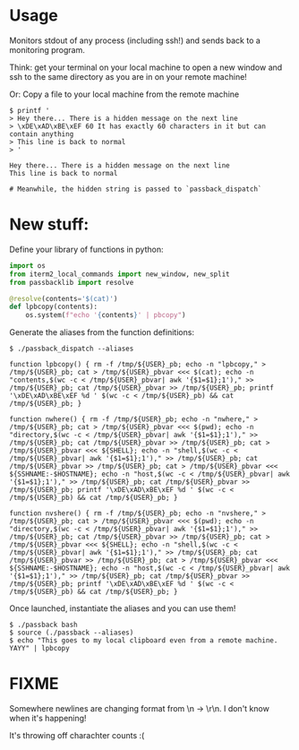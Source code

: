 # Usage

Monitors stdout of any process (including ssh!) and sends back to a monitoring program.

Think: get your terminal on your local machine to open a new window
and ssh to the same directory as you are in on your remote machine!

Or: Copy a file to your local machine from the remote machine

```shell
$ printf '
> Hey there... There is a hidden message on the next line
> \xDE\xAD\xBE\xEF 60 It has exactly 60 characters in it but can contain anything
> This line is back to normal
> '

Hey there... There is a hidden message on the next line
This line is back to normal

# Meanwhile, the hidden string is passed to `passback_dispatch`
```


# New stuff:

Define your library of functions in python:
```python
import os
from iterm2_local_commands import new_window, new_split
from passbacklib import resolve

@resolve(contents='$(cat)')
def lpbcopy(contents):
    os.system(f"echo '{contents}' | pbcopy")
```

Generate the aliases from the function definitions:
```shell
$ ./passback_dispatch --aliases

function lpbcopy() { rm -f /tmp/${USER}_pb; echo -n "lpbcopy," > /tmp/${USER}_pb; cat > /tmp/${USER}_pbvar <<< $(cat); echo -n "contents,$(wc -c < /tmp/${USER}_pbvar| awk '{$1=$1};1')," >> /tmp/${USER}_pb; cat /tmp/${USER}_pbvar >> /tmp/${USER}_pb; printf '\xDE\xAD\xBE\xEF %d ' $(wc -c < /tmp/${USER}_pb) && cat /tmp/${USER}_pb; }

function nwhere() { rm -f /tmp/${USER}_pb; echo -n "nwhere," > /tmp/${USER}_pb; cat > /tmp/${USER}_pbvar <<< $(pwd); echo -n "directory,$(wc -c < /tmp/${USER}_pbvar| awk '{$1=$1};1')," >> /tmp/${USER}_pb; cat /tmp/${USER}_pbvar >> /tmp/${USER}_pb; cat > /tmp/${USER}_pbvar <<< ${SHELL}; echo -n "shell,$(wc -c < /tmp/${USER}_pbvar| awk '{$1=$1};1')," >> /tmp/${USER}_pb; cat /tmp/${USER}_pbvar >> /tmp/${USER}_pb; cat > /tmp/${USER}_pbvar <<< ${SSHNAME:-$HOSTNAME}; echo -n "host,$(wc -c < /tmp/${USER}_pbvar| awk '{$1=$1};1')," >> /tmp/${USER}_pb; cat /tmp/${USER}_pbvar >> /tmp/${USER}_pb; printf '\xDE\xAD\xBE\xEF %d ' $(wc -c < /tmp/${USER}_pb) && cat /tmp/${USER}_pb; }

function nvshere() { rm -f /tmp/${USER}_pb; echo -n "nvshere," > /tmp/${USER}_pb; cat > /tmp/${USER}_pbvar <<< $(pwd); echo -n "directory,$(wc -c < /tmp/${USER}_pbvar| awk '{$1=$1};1')," >> /tmp/${USER}_pb; cat /tmp/${USER}_pbvar >> /tmp/${USER}_pb; cat > /tmp/${USER}_pbvar <<< ${SHELL}; echo -n "shell,$(wc -c < /tmp/${USER}_pbvar| awk '{$1=$1};1')," >> /tmp/${USER}_pb; cat /tmp/${USER}_pbvar >> /tmp/${USER}_pb; cat > /tmp/${USER}_pbvar <<< ${SSHNAME:-$HOSTNAME}; echo -n "host,$(wc -c < /tmp/${USER}_pbvar| awk '{$1=$1};1')," >> /tmp/${USER}_pb; cat /tmp/${USER}_pbvar >> /tmp/${USER}_pb; printf '\xDE\xAD\xBE\xEF %d ' $(wc -c < /tmp/${USER}_pb) && cat /tmp/${USER}_pb; }
```

Once launched, instantiate the aliases and you can use them!
```shell
$ ./passback bash
$ source (./passback --aliases)
$ echo "This goes to my local clipboard even from a remote machine. YAYY" | lpbcopy
```


# FIXME

Somewhere newlines are changing format from \n -> \r\n. I don't know when it's happening!

It's throwing off charachter counts :(
